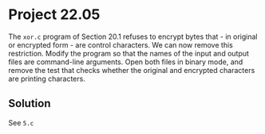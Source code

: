 # Project 22.05

The `xor.c` program of Section 20.1 refuses to encrypt bytes that - in original
or encrypted form - are control characters. We can now remove this restriction.
Modify the program so that the names of the input and output files are
command-line arguments. Open both files in binary mode, and remove the test that
checks whether the original and encrypted characters are printing characters.

## Solution

See `5.c`
